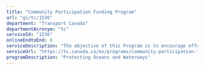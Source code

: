 ```yaml
---
title: "Community Participation Funding Program"
url: "gc/tc/1536"
department: "Transport Canada"
departmentAcronym: "tc"
serviceId: "1536"
onlineEndtoEnd: 0
serviceDescription: "The objective of this Program is to encourage effective participation of local communities as well as increase the capacity of those communities to engage and share their knowledge and expertise in the development and improvement of Canada’s marine transportation system."
serviceUrl: "https://tc.canada.ca/en/programs/community-participation-funding-program"
programDescription: "Protecting Oceans and Waterways"
---
```

